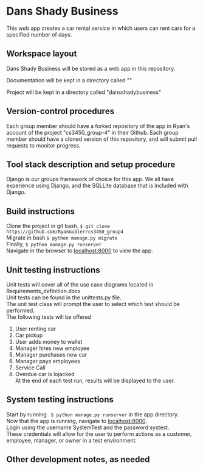 # Dans Shady Business
This web app creates a car rental service in which users can rent cars for 
a specified number of days.
## Workspace layout
Dans Shady Business will be stored as a web app in this repository.   

Documentation will be kept in a directory called ""   

Project will be kept in a directory called "dansshadybusiness"   

## Version-control procedures
Each group member should have a forked repository of the app in Ryan's account of the project "cs3450_group-4" in their Github. Each group member should have a cloned version of this repository, and will submit pull requests to monitor progress.

## Tool stack description and setup procedure
Django is our groups framework of choice for this app. We all have experience using Django, and the SQLLite database that is included with Django.

## Build instructions
Clone the project in git bash. `` $ git clone https://github.com/RyanGubler/cs3450_group4 ``   
Migrate in bash `` $ python manage.py migrate ``   
Finally, ``$ python manage.py runserver ``   
Navigate in the browser to [localhost:8000](localhost:8000) to view the app.   
## Unit testing instructions
Unit tests will cover all of the use case diagrams located in Requirements_definition.docx  
Unit tests can be found in the unittests.py file.   
The unit test class will prompt the user to select which test should be performed.   
The following tests will be offered  
1. User renting car  
2. Car pickup
3. User adds money to wallet  
4. Manager hires new employee  
5. Manager purchases new car
6. Manager pays employees
7. Service Call
8. Overdue car is lojacked  
At the end of each test run, results will be displayed to the user.  
## System testing instructions
Start by running `` $ python manage.py runserver`` in the app directory.  
Now that the app is running, navigate to [localhost:8000](localhost:8000).  
Login using the username SystemTest and the password systest.  
These credentials will allow for the user to perform actions as a customer, employee, manager, or owner in a test environment.  

## Other development notes, as needed
